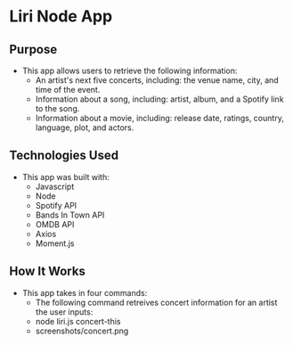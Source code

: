 # Liri Node App

## Purpose
* This app allows users to retrieve the following information:
  * An artist's next five concerts, including: the venue name, city, and time of the event.
  * Information about a song, including: artist, album, and a Spotify link to the song.
  * Information about a movie, including: release date, ratings, country, language, plot, and actors.

## Technologies Used
* This app was built with:
  * Javascript
  * Node
  * Spotify API
  * Bands In Town API 
  * OMDB API
  * Axios
  * Moment.js
 
## How It Works
* This app takes in four commands:
  * The following command retreives concert information for an artist the user inputs:
   * node liri.js concert-this <artist name here>
   * screenshots/concert.png
  

